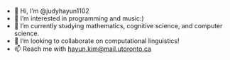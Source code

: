 - 👋 Hi, I’m @judyhayun1102
- 👀 I’m interested in programming and music:)
- 🌱 I’m currently studying mathematics, cognitive science, and computer science. 
- 💞️ I’m looking to collaborate on computational linguistics!
- 📫 Reach me with hayun.kim@mail.utoronto.ca

<!---
judyhayun1102/judyhayun1102 is a ✨ special ✨ repository because its `README.md` (this file) appears on your GitHub profile.
You can click the Preview link to take a look at your changes.
--->
